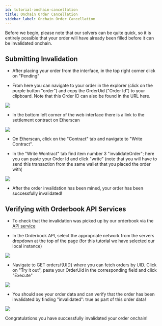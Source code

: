 ```yaml
---
id: tutorial-onchain-cancellation
title: Onchain Order Cancellation
sidebar_label: Onchain Order Cancellation
---
```


Before we begin, please note that our solvers can be quite quick, so it is entirely possible that your order will have already been filled before it can be invalidated onchain.

## Submitting Invalidation

-   After placing your order from the interface, in the top right corner click on "Pending"

-   From here you can navigate to your order in the explorer (click on the purple button "order") and copy the OrderUid ("Order Id") to your clipboard. Note that this Order ID can also be found in the URL here.

<img src="/protocol/docs/assets/Onchaincancel01.png">

-   In the bottom left corner of the web interface there is a link to the settlement contract on Etherscan

<img src="/protocol/docs/assets/Onchaincancel02.png">

-   On Etherscan, click on the "Contract" tab and navigate to "Write Contract".

-   In the "Write Wontract" tab find item number 3 "invalidateOrder"; here you can paste your Order Id and click "write" (note that you will have to send this transaction from the same wallet that you placed the order with)

<img src="/protocol/docs/assets/Onchaincancel03.png">

-   After the order invalidation has been mined, your order has been successfully invalidated!

## Verifying with Orderbook API Services

-   To check that the invalidation was picked up by our orderbook via the [API service](https://protocol-mainnet.dev.gnosisdev.com/api/#/)

-   In the Orderbook API, select the appropriate network from the servers dropdown at the top of the page (for this tutorial we have selected our local instance)

<img src="/protocol/docs/assets/Onchaincancel04.png">

-   Navigate to GET orders/{UID} where you can fetch orders by UID. Click on "Try it out", paste your OrderUid in the corresponding field and click "Execute"

<img src="/protocol/docs/assets/Onchaincancel05.png">

-   You should see your order data and can verify that the order has been invalidated by finding "invalidated": true as part of this order data!

<img src="/protocol/docs/assets/Onchaincancel06.png">

Congratulations you have successfully invalidated your order onchain!